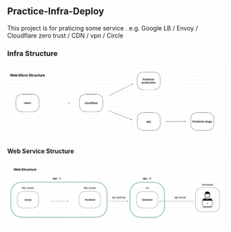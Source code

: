 ## Practice-Infra-Deploy
This project is for praticing some service . e.g. Google LB / Envoy / Cloudflare zero trust / CDN / vpn / Circle


### Infra Structure
![Infra-Structure](./structure-png/Infra-structure.png)
#### Web Service Structure
![Frontend-Backend-Structure](./structure-png/web-structure.png)

